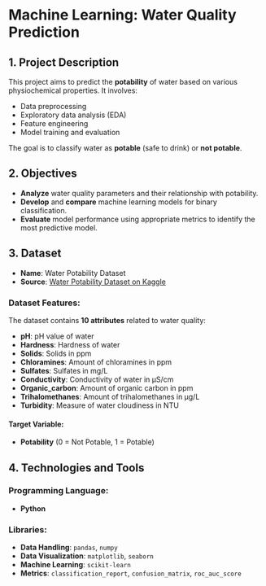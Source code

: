 # Machine Learning: Water Quality Prediction

## 1. Project Description

This project aims to predict the **potability** of water based on various physiochemical properties. It involves:

- Data preprocessing
- Exploratory data analysis (EDA)
- Feature engineering
- Model training and evaluation

The goal is to classify water as **potable** (safe to drink) or **not potable**.

## 2. Objectives

- **Analyze** water quality parameters and their relationship with potability.
- **Develop** and **compare** machine learning models for binary classification.
- **Evaluate** model performance using appropriate metrics to identify the most predictive model.

## 3. Dataset

- **Name**: Water Potability Dataset
- **Source**: [Water Potability Dataset on Kaggle](https://www.kaggle.com/datasets)

### Dataset Features:
The dataset contains **10 attributes** related to water quality:

- **pH**: pH value of water
- **Hardness**: Hardness of water
- **Solids**: Solids in ppm
- **Chloramines**: Amount of chloramines in ppm
- **Sulfates**: Sulfates in mg/L
- **Conductivity**: Conductivity of water in μS/cm
- **Organic_carbon**: Amount of organic carbon in ppm
- **Trihalomethanes**: Amount of trihalomethanes in μg/L
- **Turbidity**: Measure of water cloudiness in NTU

#### Target Variable:
- **Potability** (0 = Not Potable, 1 = Potable)

## 4. Technologies and Tools

### Programming Language:
- **Python**

### Libraries:
- **Data Handling**: `pandas`, `numpy`
- **Data Visualization**: `matplotlib`, `seaborn`
- **Machine Learning**: `scikit-learn`
- **Metrics**: `classification_report`, `confusion_matrix`, `roc_auc_score`

